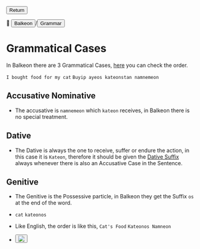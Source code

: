 <button class="button-82-pushable" role="button" onclick="history.back()">
<span class="button-82-shadow"></span>
<span class="button-82-edge"></span>
<span class="button-82-front text">
Return
</span> </button>

📂 <button class="button-16" role="button" onclick="location.href='../../index'">Balkeon</button>/<button class="button-16" role= "button" onclick="location.href='../index'">Grammar</button>

# Grammatical Cases

In Balkeon there are 3 Grammatical Cases, [here](../sentences) you can check the order.

`I bought food for my cat`
`Buyip ayeos kateonstan namnemeon`

## Accusative Nominative

- The accusative is `namnemeon` which `kateon` receives, in Balkeon there is no special treatment. 

## Dative

- The Dative is always the one to receive, suffer or endure the action, in this case it is `Kateon`, therefore it should be given the [Dative Suffix](../words/#dative-suffix) always whenever there is also an Accusative Case in the Sentence.

## Genitive

- The Genitive is the Possessive particle, in Balkeon they get the Suffix `os` at the end of the word.

- `cat` `kateonos`

- Like English, the order is like this, `Cat's Food` `Kateonos Namneon`

- <button class="button-17" role="button" onclick="langRedirect('en')"><img src="https://img.icons8.com/?size=35&id=95094&format=png&color= 000000"/></button> 
